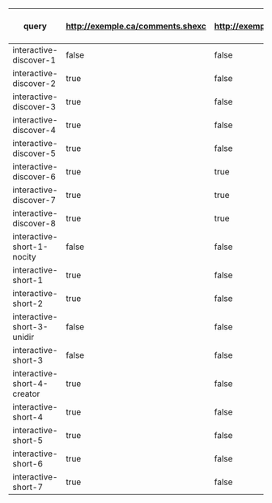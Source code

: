 | query                       | http://exemple.ca/comments.shexc | http://exemple.ca/noise.shexc | http://exemple.ca/posts.shexc | http://exemple.ca/profile.shexc | http://exemple.ca/setting.shexc | Search domain knowledge |
| --------------------------- | -------------------------------- | ----------------------------- | ----------------------------- | ------------------------------- | ------------------------------- | ----------------------- |
| interactive-discover-1      | false                            | false                         | true                          | false                           | false                           | true                    |
| interactive-discover-2      | true                             | false                         | true                          | false                           | false                           | true                    |
| interactive-discover-3      | true                             | false                         | true                          | false                           | false                           | true                    |
| interactive-discover-4      | true                             | false                         | false                         | false                           | false                           | true                    |
| interactive-discover-5      | true                             | false                         | true                          | false                           | false                           | true                    |
| interactive-discover-6      | true                             | true                          | true                          | true                            | false                           | false                   |
| interactive-discover-7      | true                             | true                          | true                          | true                            | false                           | true                    |
| interactive-discover-8      | true                             | true                          | true                          | true                            | false                           | true                    |
| interactive-short-1-nocity  | false                            | false                         | false                         | true                            | false                           | true                    |
| interactive-short-1         | true                             | false                         | true                          | true                            | false                           | true                    |
| interactive-short-2         | true                             | false                         | true                          | true                            | false                           | true                    |
| interactive-short-3-unidir  | false                            | false                         | false                         | true                            | false                           | true                    |
| interactive-short-3         | false                            | false                         | false                         | true                            | false                           | true                    |
| interactive-short-4-creator | true                             | false                         | true                          | false                           | false                           | true                    |
| interactive-short-4         | true                             | false                         | true                          | false                           | false                           | true                    |
| interactive-short-5         | true                             | false                         | true                          | true                            | false                           | true                    |
| interactive-short-6         | true                             | false                         | true                          | true                            | false                           | false                   |
| interactive-short-7         | true                             | false                         | true                          | true                            | false                           | true                    |